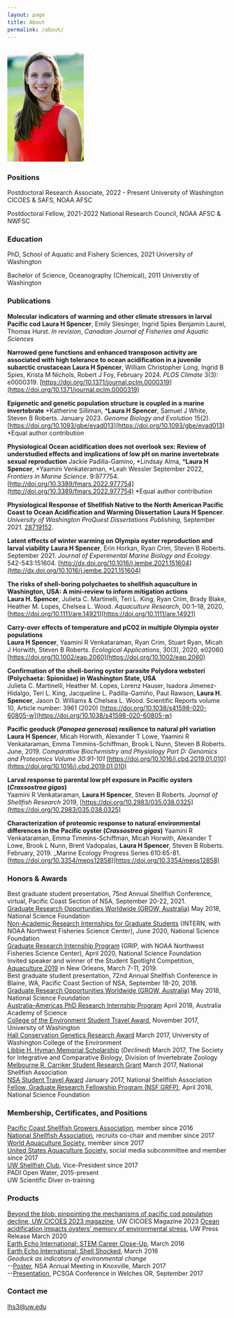 ```yaml
---
layout: page
title: About
permalink: /about/
---
```


<img src="https://github.com/laurahspencer/LabNotebook/blob/master/images/704Spencer-People.062.jpg?raw=true" alt="head shot" width="175">

### Positions
Postdoctoral Research Associate, 2022 - Present
University of Washington CICOES & SAFS, NOAA AFSC 

Postdoctoral Fellow, 2021-2022
National Research Council, NOAA AFSC & NWFSC 

### Education 
PhD, School of Aquatic and Fishery Sciences, 2021 
University of Washington  

Bachelor of Science, Oceanography (Chemical), 2011
Universtiy of Washington  

### Publications 

**Molecular indicators of warming and other climate stressors in larval Pacific cod**
**Laura H Spencer**, Emily Slesinger, Ingrid Spies Benjamin Laurel, Thomas Hurst. _In revision_, _Canadian Journal of Fisheries and Aquatic Sciences_

**Narrowed gene functions and enhanced transposon activity are associated with high tolerance to ocean acidification in a juvenile subarctic crustacean**
**Laura H Spencer**, William Christopher Long, Ingrid B Spies, Krista M Nichols, Robert J Foy, February 2024. _PLOS Climate_ 3(3): e0000319. [https://doi.org/10.1371/journal.pclm.0000319](https://doi.org/10.1371/journal.pclm.0000319)

**Epigenetic and genetic population structure is coupled in a marine invertebrate**
*Katherine Silliman, ***Laura H Spencer**, Samuel J White, Steven B Roberts. January 2023. _Genome Biology and Evolution_ 15(2). [https://doi.org/10.1093/gbe/evad013](https://doi.org/10.1093/gbe/evad013) *Equal author contribution

**Physiological Ocean acidification does not overlook sex: Review of understudied effects and implications of low pH on marine invertebrate sexual reproduction**
Jackie Padilla-Gamino, *Lindsay Alma, ***Laura H Spencer**, *Yaamini Venkateraman, *Leah Wessler September 2022, _Frontiers in Marine Science_. 9:977754. [http://doi.org/10.3389/fmars.2022.977754](http://doi.org/10.3389/fmars.2022.977754) *Equal author contribution

**Physiological Response of Shellfish Native to the North American Pacific Coast to Ocean Acidification and Warming Dissertation**
**Laura H Spencer**. _University of Washington ProQuest Dissertations Publishing_, September 2021. [28719152](https://search.proquest.com/openview/f8e400884aea330bde41f2da23bfaebe/1?pq-origsite=gscholar&cbl=18750&diss=y).

**Latent effects of winter warming on Olympia oyster reproduction and larval viability**
**Laura H Spencer**, Erin Horkan, Ryan Crim, Steven B Roberts. September 2021. _Journal of Experimental Marine Biology and Ecology_. 542-543:151604. [http://dx.doi.org/10.1016/j.jembe.2021.151604](http://dx.doi.org/10.1016/j.jembe.2021.151604)

**The risks of shell‐boring polychaetes to shellfish aquaculture in Washington, USA: A mini‐review to inform mitigation actions**   
**Laura H. Spencer**, Julieta C. Martinelli, Teri L. King, Ryan Crim, Brady Blake, Heather M. Lopes, Chelsea L. Wood. _Aquaculture Research_, 00:1–18, 2020, [https://doi.org/10.1111/are.14921](https://doi.org/10.1111/are.14921)  

**Carry-over effects of temperature and pCO2 in multiple Olympia oyster populations**   
**Laura H Spencer**, Yaamini R Venkataraman, Ryan Crim, Stuart Ryan, Micah J Horwith, Steven B Roberts. _Ecological Applications_, 30(3), 2020, e02060 [https://doi.org/10.1002/eap.2060](https://doi.org/10.1002/eap.2060)  

**Confirmation of the shell-boring oyster parasite Polydora websteri (Polychaeta: Spionidae) in Washington State, USA**  
Julieta C. Martinelli, Heather M. Lopes, Lorenz Hauser, Isadora Jimenez-Hidalgo, Teri L. King, Jacqueline L. Padilla-Gamiño, Paul Rawson, **Laura H. Spencer**, Jason D. Williams & Chelsea L. Wood. Scientific Reports volume 10, Article number: 3961 (2020) [https://doi.org/10.1038/s41598-020-60805-w](https://doi.org/10.1038/s41598-020-60805-w)  

**Pacific geoduck (_Panopea generosa_) resilience to natural pH variation**   
**Laura H Spencer**, Micah Horwith, Alexander T Lowe, Yaamini R Venkataraman, Emma Timmins-Schiffman, Brook L Nunn, Steven B Roberts. June, 2019. _Comparative Biochemistry and Physiology Part D: Genomics and Proteomics Volume 30:91-101_ [https://doi.org/10.1016/j.cbd.2019.01.010](https://doi.org/10.1016/j.cbd.2019.01.010)  

**Larval response to parental low pH exposure in Pacific oysters (_Crassostrea gigas_)**  
Yaamini R Venkataraman, **Laura H Spencer**, Steven B Roberts. _Journal of Shellfish Research_ 2019, [https://doi.org/10.2983/035.038.0325](https://doi.org/10.2983/035.038.0325)  


**Characterization of proteomic response to natural environmental differences in the Pacific oyster (_Crassostrea gigas_)**  Yaamini R Venkataraman, Emma Timmins-Schiffman, Micah Horwith, Alexander T Lowe, Brook L Nunn, Brent Vadopalas, **Laura H Spencer**, Steven B Roberts. February, 2019. _Marine Ecology Progress Series 610:65-81. [https://doi.org/10.3354/meps12858](https://doi.org/10.3354/meps12858)  


### Honors & Awards
Best graduate student presentation, 75nd Annual Shellfish Conference, virtual, Pacific Coast Section of NSA, September 20-22, 2021.   
[Graduate Research Opportunities Worldwide (GROW, Australia)](https://www.nsf.gov/funding/pgm_summ.jsp?pims_id=504876) May 2018, National Science Foundation  
[Non-Academic Research Internships for Graduate Students](https://www.nsf.gov/pubs/2018/nsf18102/nsf18102.jsp) (INTERN, with NOAA Northwest Fisheries Science Center), June 2020, National Science Foundation   
[Graduate Research Internship Program](https://www.nsf.gov/funding/pgm_summ.jsp?pims_id=505127) (GRIP, with NOAA Northwest Fisheries Science Center), April 2020, National Science Foundation   
Invited speaker and winner of the Student Spotlight Competition, [Aquaculture 2019](https://www.was.org/meeting/code/AQ2019) in New Orleans, March 7-11, 2019.   
Best graduate student presentation, 72nd Annual Shellfish Conference in Blaine, WA, Pacific Coast Section of NSA, September 18-20, 2018.   
[Graduate Research Opportunities Worldwide (GROW, Australia)](https://www.nsf.gov/funding/pgm_summ.jsp?pims_id=504876) May 2018, National Science Foundation  
[Australia–Americas PhD Research Internship Program](https://www.science.org.au/opportunities/travel/grants-and-exchange/2018-australia-americas-phd-research-internship-program) April 2018, Australia Academy of Science   
[College of the Environment Student Travel Award](https://environment.uw.edu/students/student-resources/scholarships-funding/student-travel-meeting-fund/), November 2017, University of Washington  
[Hall Conservation Genetics Research Award](https://environment.uw.edu/news/2017/06/2017-hall-conservation-genetics-research-award-winners-announced/) March 2017, University of Washington College of the Environment  
[Libbie H. Hyman Memorial Scholarship](http://sicb.org/grants/hyman/) (_Declined_) March 2017, The Society for Integrative and Comparative Biology, Division of Invertebrate Zoology  
[Melbourne R. Carriker Student Research Grant](http://www.shellfish.org/the-melbourne-r--carriker-student-research-grant) March 2017, National Shellfish Association  
[NSA Student Travel Award](http://www.shellfish.org/sef-student-presentation-and-travel-awards) January 2017, National Shellfish Association  
[Fellow, Graduate Research Fellowship Program (NSF GRFP)](https://www.nsfgrfp.org/), April 2016, National Science Foundation  

### Membership, Certificates, and Positions  
[Pacific Coast Shellfish Growers Association](http://pcsga.org/), member since 2016  
[National Shellfish Association](http://www.shellfish.org/), recruits co-chair and member since 2017  
[World Aquaculture Society](https://www.was.org/), member since 2017  
[United States Aquaculture Society](http://usaquaculture.org/), social media subcommittee and member since 2017  
[UW Shellfish Club](https://uwshellfishfarm.org/), Vice-President since 2017  
PADI Open Water, 2015-present   
UW Scientific Diver in-training  

### Products  
[Beyond the blob: pinpointing the mechanisms of pacific cod population decline, UW CICOES 2023 magazine](https://cicoes.uw.edu/wp-content/uploads/sites/21/2024/01/CICOES_Magazine_2023.pdf), UW CICOES Magazine 2023 
[Ocean acidification impacts oysters’ memory of environmental stress](https://www.washington.edu/news/2020/03/12/ocean-acidification-impacts-oysters-memory-of-environmental-stress/), UW Press Release March 2020   
[Earth Echo International: STEM Career Close-Up](https://youtu.be/PkqqbPhRMAE), March 2016  
[Earth Echo International: Shell Shocked](https://youtu.be/KG_VOHIbCww), March 2016  
_Geoduck as indicators of environmental change_  
--[Poster](https://figshare.com/articles/Geoduck_as_indicators_of_environmental_change/4892126), NSA Annual Meeting in Knoxville, March 2017  
--[Presentation](https://figshare.com/articles/Geoduck_as_indicators_of_environmental_change/5447302), PCSGA Conference in Welches OR, September 2017

### Contact me  
[lhs3@uw.edu](mailto:lhs3@uw.edu)

